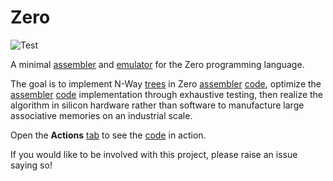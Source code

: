 # Zero

![Test](https://github.com/philiprbrenan/zero/workflows/Test/badge.svg)

A minimal [assembler](https://en.wikipedia.org/wiki/Assembly_language#Assembler) and [emulator](https://en.wikipedia.org/wiki/Emulator) for the Zero programming language.

The goal is to implement N-Way [trees](https://en.wikipedia.org/wiki/Tree_(data_structure)) in Zero [assembler](https://en.wikipedia.org/wiki/Assembly_language#Assembler) [code](https://en.wikipedia.org/wiki/Computer_program), optimize the [assembler](https://en.wikipedia.org/wiki/Assembly_language#Assembler) [code](https://en.wikipedia.org/wiki/Computer_program) implementation through exhaustive testing, then realize the
algorithm in silicon hardware rather than software to manufacture large
associative memories on an industrial scale.

Open the __Actions__ [tab](https://en.wikipedia.org/wiki/Tab_key) to see the [code](https://en.wikipedia.org/wiki/Computer_program) in action.

If you would like to be involved with this project, please raise an issue
saying so!
